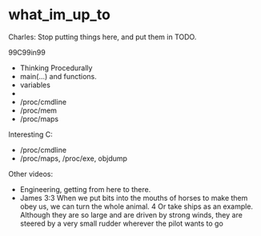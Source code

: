# what_im_up_to
Charles: Stop putting things here, and put them in TODO.

99C99in99
 * Thinking Procedurally
 * main(...) and functions.
 * variables
 * 
 * /proc/cmdline
 * /proc/mem
 * /proc/maps


Interesting C:
 * /proc/cmdline
 * /proc/maps, /proc/exe, objdump
 
Other videos:
 * Engineering, getting from here to there.
 * James 3:3 When we put bits into the mouths of horses to make them obey us, we can turn the whole animal. 4 Or take ships as an example. Although they are so large and are driven by strong winds, they are steered by a very small rudder wherever the pilot wants to go

